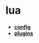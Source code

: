 <!-- generated by markdown-notes-tree -->

# lua

<!-- optional markdown-notes-tree directory description starts here -->

<!-- optional markdown-notes-tree directory description ends here -->

- [**config**](config)
- [**plugins**](plugins)
